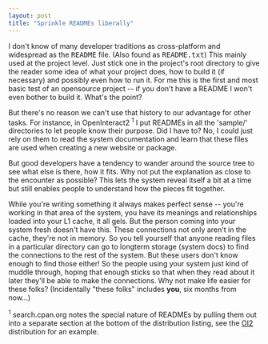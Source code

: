 ```yaml
---
layout: post
title: "Sprinkle READMEs liberally"
---
```




I don't know of many developer traditions as cross-platform and widespread as the <tt>README</tt> file. (Also found as <tt>README.txt</tt>) This mainly used at the project level. Just stick one in the project's root directory to give the reader some idea of what your project does, how to build it (if necessary) and possibly even how to run it. For me this is the first and most basic test of an opensource project -- if you don't have a README I won't even bother to build it. What's the point?

<p>But there's no reason we can't use that history to our advantage for other tasks. For instance, in OpenInteract2 <sup>1</sup> I put READMEs in all the 'sample/' directories to let people know their purpose. Did I have to? No, I could just rely on them to read the system documentation and learn that these files are used when creating a new website or package.</p>

<p>But good developers have a tendency to wander around the source tree to see what else is there, how it fits. Why not put the explanation as close to the encounter as possible? This lets the system reveal itself a bit at a time but still enables people to understand how the pieces fit together.</p>

<p>While you're writing something it always makes perfect sense -- you're working in that area of the system, you have its meanings and relationships loaded into your L1 cache, it all gels. But the person coming into your system fresh doesn't have this. These connections not only aren't in the cache, they're not in memory. So you tell yourself that anyone reading files in a particular directory can go to longterm storage (system docs) to find the connections to the rest of the system. But these users don't know enough to find those either! So the people using your system just kind of muddle through, hoping that enough sticks so that when they read about it later they'll be able to make the connections. Why not make life easier for these folks? (Incidentally "these folks" includes <b>you</b>, six months from now...)</p>

<p><sup>1</sup> search.cpan.org notes the special nature of READMEs by pulling them out into a separate section at the bottom of the distribution listing, see the <a href="http://search.cpan.org/~cwinters/OpenInteract-1.99_03/">OI2</a> distribution for an example.</p>


